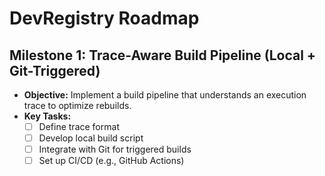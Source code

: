 # DevRegistry Roadmap

## Milestone 1: Trace-Aware Build Pipeline (Local + Git-Triggered)

*   **Objective:** Implement a build pipeline that understands an execution trace to optimize rebuilds.
*   **Key Tasks:**
    *   [ ] Define trace format
    *   [ ] Develop local build script
    *   [ ] Integrate with Git for triggered builds
    *   [ ] Set up CI/CD (e.g., GitHub Actions) 